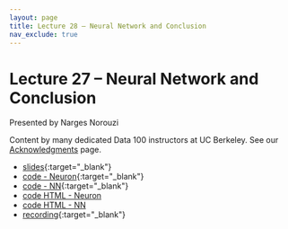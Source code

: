 ```yaml
---
layout: page
title: Lecture 28 – Neural Network and Conclusion
nav_exclude: true
---
```


# Lecture 27 – Neural Network and Conclusion

Presented by Narges Norouzi

Content by many dedicated Data 100 instructors at UC Berkeley. See our [Acknowledgments](../../acks) page.

- [slides](https://docs.google.com/presentation/d/121MLIy9LaG5MUu8GZse1FL5yfhPsVrePcOXbm43nMHs/edit?usp=sharing){:target="_blank"}
- [code - Neuron](https://data100.datahub.berkeley.edu/hub/user-redirect/git-pull?repo=https%3A%2F%2Fgithub.com%2FDS-100%2Ffa23-student&urlpath=lab%2Ftree%2Ffa23-student%2Flecture%2Flec28%2Flec28-Neuron.ipynb&branch=main){:target="_blank"}
- [code - NN](https://data100.datahub.berkeley.edu/hub/user-redirect/git-pull?repo=https%3A%2F%2Fgithub.com%2FDS-100%2Ffa23-student&urlpath=lab%2Ftree%2Ffa23-student%2Flecture%2Flec28%2Flec28-NN.ipynb&branch=main){:target="_blank"}
- [code HTML - Neuron](../../resources/assets/lectures/lec28/lec28-Neuron.html)
- [code HTML - NN](../../resources/assets/lectures/lec28/lec28-NN.html)
- [recording](https://youtu.be/P7OYKBzjfPo){:target="_blank"}

